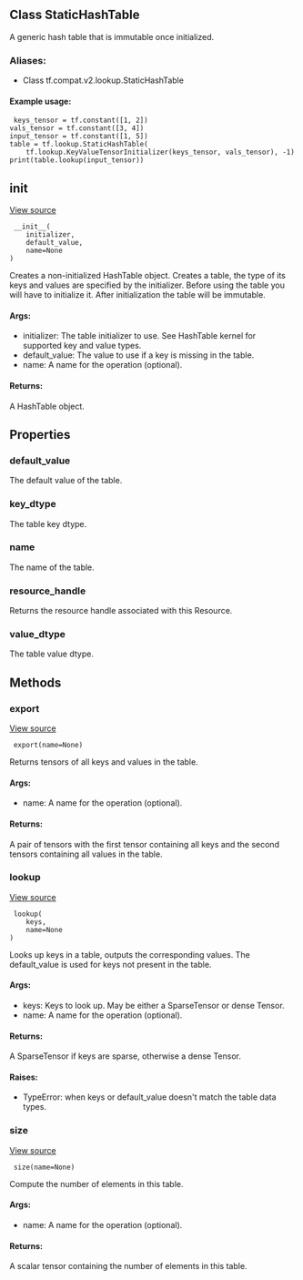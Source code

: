 ## Class StaticHashTable
A generic hash table that is immutable once initialized.
### Aliases:
- Class tf.compat.v2.lookup.StaticHashTable
#### Example usage:

```
 keys_tensor = tf.constant([1, 2])
vals_tensor = tf.constant([3, 4])
input_tensor = tf.constant([1, 5])
table = tf.lookup.StaticHashTable(
    tf.lookup.KeyValueTensorInitializer(keys_tensor, vals_tensor), -1)
print(table.lookup(input_tensor))
```
## __init__
[View source](https://github.com/tensorflow/tensorflow/blob/r2.0/tensorflow/python/ops/lookup_ops.py#L262-L291)


```
 __init__(
    initializer,
    default_value,
    name=None
)
```
Creates a non-initialized HashTable object.
Creates a table, the type of its keys and values are specified by the initializer. Before using the table you will have to initialize it. After initialization the table will be immutable.
#### Args:
- initializer: The table initializer to use. See HashTable kernel for supported key and value types.
- default_value: The value to use if a key is missing in the table.
- name: A name for the operation (optional).
#### Returns:
A HashTable object.
## Properties
### default_value
The default value of the table.
### key_dtype
The table key dtype.
### name
The name of the table.
### resource_handle
Returns the resource handle associated with this Resource.
### value_dtype
The table value dtype.
## Methods
### export
[View source](https://github.com/tensorflow/tensorflow/blob/r2.0/tensorflow/python/ops/lookup_ops.py#L309-L325)


```
 export(name=None)
```
Returns tensors of all keys and values in the table.
#### Args:
- name: A name for the operation (optional).
#### Returns:
A pair of tensors with the first tensor containing all keys and the second tensors containing all values in the table.
### lookup
[View source](https://github.com/tensorflow/tensorflow/blob/r2.0/tensorflow/python/ops/lookup_ops.py#L201-L236)


```
 lookup(
    keys,
    name=None
)
```
Looks up keys in a table, outputs the corresponding values.
The default_value is used for keys not present in the table.
#### Args:
- keys: Keys to look up. May be either a SparseTensor or dense Tensor.
- name: A name for the operation (optional).
#### Returns:
A SparseTensor if keys are sparse, otherwise a dense Tensor.
#### Raises:
- TypeError: when keys or default_value doesn't match the table data types.
### size
[View source](https://github.com/tensorflow/tensorflow/blob/r2.0/tensorflow/python/ops/lookup_ops.py#L189-L199)


```
 size(name=None)
```
Compute the number of elements in this table.
#### Args:
- name: A name for the operation (optional).
#### Returns:
A scalar tensor containing the number of elements in this table.
